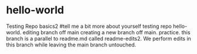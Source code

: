 # hello-world
Testing Repo basics2
#tell me a bit more about yourself
testing repo hello-world. editing branch off main
creating a new branch off main. practice. this branch is a parallel to readme.md called readme-edits2. We perform edits in this branch while leaving the main branch untouched.
